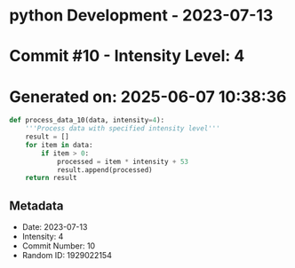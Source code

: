 ﻿# python Development - 2023-07-13
# Commit #10 - Intensity Level: 4
# Generated on: 2025-06-07 10:38:36
```python
def process_data_10(data, intensity=4):
    '''Process data with specified intensity level'''
    result = []
    for item in data:
        if item > 0:
            processed = item * intensity + 53
            result.append(processed)
    return result
```
## Metadata
- Date: 2023-07-13
- Intensity: 4
- Commit Number: 10
- Random ID: 1929022154
